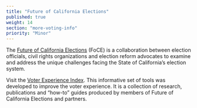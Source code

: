 ```yaml
---
title: "Future of California Elections"
published: true
weight: 14
section: "more-voting-info"
priority: "Minor"
---
```

The [Future of California Elections](http://futureofcaelections.org/) (FoCE) is a collaboration between election officials, civil rights organizations and election reform advocates to examine and address the unique challenges facing the State of California’s election system.  

Visit the [Voter Experience Index](http://futureofcaelections.org/vei/). This informative set of tools was developed to improve the voter experience. It is a collection of research, publications and “how-to” guides produced by members of Future of California Elections and partners.  
